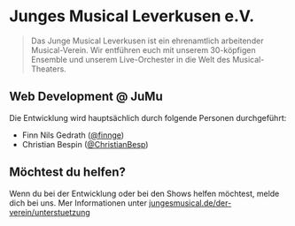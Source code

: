 # Junges Musical Leverkusen e.V.

> Das Junge Musical Leverkusen ist ein ehrenamtlich arbeitender Musical-Verein. Wir entführen euch mit unserem 30-köpfigen Ensemble und unserem Live-Orchester in die Welt des Musical-Theaters.

## Web Development @ JuMu

Die Entwicklung wird hauptsächlich durch folgende Personen durchgeführt:

- Finn Nils Gedrath ([@finnge](https://github.com/finnge))
- Christian Bespin ([@ChristianBesp](https://github.com/ChristianBesp))


## Möchtest du helfen?

Wenn du bei der Entwicklung oder bei den Shows helfen möchtest, melde dich bei uns. Mer Informationen unter [jungesmusical.de/der-verein/unterstuetzung](https://www.jungesmusical.de/der-verein/unterstuetzung)
